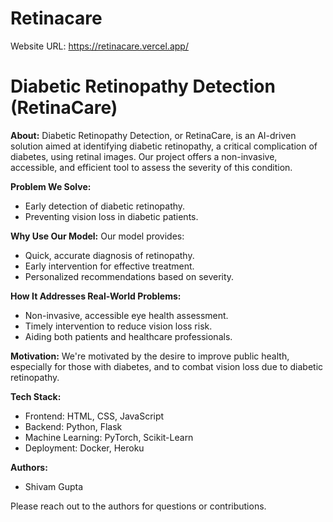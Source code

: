 # Retinacare
Website URL: https://retinacare.vercel.app/
# Diabetic Retinopathy Detection (RetinaCare)

**About:**
Diabetic Retinopathy Detection, or RetinaCare, is an AI-driven solution aimed at identifying diabetic retinopathy, a critical complication of diabetes, using retinal images. Our project offers a non-invasive, accessible, and efficient tool to assess the severity of this condition.

**Problem We Solve:**
- Early detection of diabetic retinopathy.
- Preventing vision loss in diabetic patients.

**Why Use Our Model:**
Our model provides:
- Quick, accurate diagnosis of retinopathy.
- Early intervention for effective treatment.
- Personalized recommendations based on severity.

**How It Addresses Real-World Problems:**
- Non-invasive, accessible eye health assessment.
- Timely intervention to reduce vision loss risk.
- Aiding both patients and healthcare professionals.

**Motivation:**
We're motivated by the desire to improve public health, especially for those with diabetes, and to combat vision loss due to diabetic retinopathy.

**Tech Stack:**
- Frontend: HTML, CSS, JavaScript
- Backend: Python, Flask
- Machine Learning: PyTorch, Scikit-Learn
- Deployment: Docker, Heroku

**Authors:**
- Shivam Gupta

Please reach out to the authors for questions or contributions.
